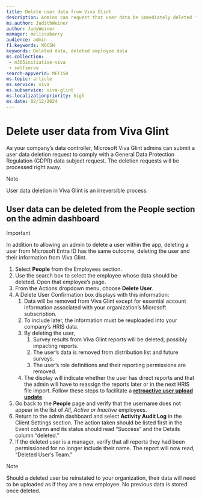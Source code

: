 ```yaml
---
title: Delete user data from Viva Glint
description: Admins can request that user data be immediately deleted from the Viva Glint system.
ms.author: JudithWeiner
author: JudyWeiner
manager: melissabarry
audience: admin
f1.keywords: NOCSH
keywords: Deleted data, deleted employee data
ms.collection: 
 - m365initiative-viva
 - selfserve
search-appverid: MET150
ms.topic: article
ms.service: viva
ms.subservice: viva-glint
ms.localizationpriority: high
ms.date: 02/12/2024
---
```


# Delete user data from Viva Glint

As your company’s data controller, Microsoft Viva Glint admins can submit a user data deletion request to comply with a General Data Protection Regulation (GDPR) data subject request. The deletion requests will be processed right away.

>[!NOTE]
>User data deletion in Viva Glint is an irreversible process.

## User data can be deleted from the People section on the admin dashboard

>[!IMPORTANT]
>In addition to allowing an admin to delete a user within the app, deleting a user from Microsoft Entra ID has the same outcome, deleting the user and their information from Viva Glint. 

1. Select **People** from the Employees section.
2. Use the search box to select the employee whose data should be deleted. Open that employee’s page.
3. From the Actions dropdown menu, choose **Delete User**.
4. A Delete User Confirmation box displays with this information:
     1. Data will be removed from Viva Glint except for essential account information associated with your organization’s Microsoft subscription.
     2. To include later, the information must be reuploaded into your company’s HRIS data.
     3. By deleting the user,
         1. Survey results from Viva Glint reports will be deleted, possibly impacting reports.
         2. The user’s data is removed from distribution list and future surveys.
         3. The user’s role definitions and their reporting permissions are removed.
     4. The display will indicate whether the user has direct reports and that the admin will have to reassign the reports later or in the next HRIS file import. Follow these steps to facilitate a [**retroactive user upload update**](/../../viva/glint/setup/update-glint-reporting-data).
5. Go back to the **People** page and verify that the username does not appear in the list of *All, Active or Inactive* employees.
6. Return to the admin dashboard and select **Activity Audit Log** in the Client Settings section. The action taken should be listed first in the Event column and its status should read “Success” and the Details column “deleted.”
7. If the deleted user is a manager, verify that all reports they had been permissioned for no longer include their name. The report will now read, “Deleted User’s Team.”

>[!NOTE]
> Should a deleted user be reinstated to your organization, their data will need to be uploaded as if they are a new employee. No previous data is stored once deleted.
